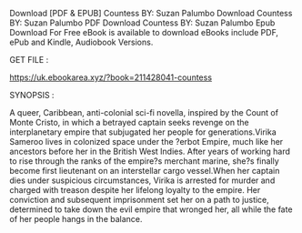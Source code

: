 Download [PDF & EPUB] Countess BY: Suzan Palumbo Download Countess BY: Suzan Palumbo PDF Download Countess BY: Suzan Palumbo Epub Download For Free eBook is available to download eBooks include PDF, ePub and Kindle, Audiobook Versions.

GET FILE :

https://uk.ebookarea.xyz/?book=211428041-countess

SYNOPSIS : 

A queer, Caribbean, anti-colonial sci-fi novella, inspired by the Count of Monte Cristo, in which a betrayed captain seeks revenge on the interplanetary empire that subjugated her people for generations.Virika Sameroo lives in colonized space under the ?erbot Empire, much like her ancestors before her in the British West Indies. After years of working hard to rise through the ranks of the empire?s merchant marine, she?s finally become first lieutenant on an interstellar cargo vessel.When her captain dies under suspicious circumstances, Virika is arrested for murder and charged with treason despite her lifelong loyalty to the empire. Her conviction and subsequent imprisonment set her on a path to justice, determined to take down the evil empire that wronged her, all while the fate of her people hangs in the balance.
